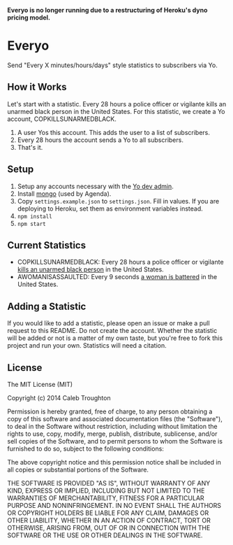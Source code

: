 **Everyo is no longer running due to a restructuring of Heroku's dyno pricing model.**

# Everyo

Send "Every X minutes/hours/days" style statistics to subscribers via Yo.

## How it Works

Let's start with a statistic. Every 28 hours a police officer or vigilante kills an unarmed black person in the United States. For this statistic, we create a Yo account, COPKILLSUNARMEDBLACK.

1. A user Yos this account. This adds the user to a list of subscribers.
2. Every 28 hours the account sends a Yo to all subscribers.
3. That's it.

## Setup

1. Setup any accounts necessary with the [Yo dev admin](http://dev.justyo.co/).
2. Install [mongo](http://www.mongodb.org/) (used by Agenda).
2. Copy `settings.example.json` to `settings.json`. Fill in values. If you are deploying to Heroku, set them as environment variables instead.
3. `npm install`
4. `npm start`

## Current Statistics

- COPKILLSUNARMEDBLACK: Every 28 hours a police officer or vigilante [kills an unarmed black person](http://mxgm.org/operation-ghetto-storm-2012-annual-report-on-the-extrajudicial-killing-of-313-black-people/) in the United States.
- AWOMANISASSAULTED: Every 9 seconds [a woman is battered](http://www.padv.org/documents/Statistics_DV.pdf) in the United States.

## Adding a Statistic

If you would like to add a statistic, please open an issue or make a pull request to this README. Do not create the account. Whether the statistic will be added or not is a matter of my own taste, but you're free to fork this project and run your own. Statistics will need a citation.

## License

The MIT License (MIT)

Copyright (c) 2014 Caleb Troughton

Permission is hereby granted, free of charge, to any person obtaining a copy of this software and associated documentation files (the "Software"), to deal in the Software without restriction, including without limitation the rights to use, copy, modify, merge, publish, distribute, sublicense, and/or sell copies of the Software, and to permit persons to whom the Software is furnished to do so, subject to the following conditions:

The above copyright notice and this permission notice shall be included in all copies or substantial portions of the Software.

THE SOFTWARE IS PROVIDED "AS IS", WITHOUT WARRANTY OF ANY KIND, EXPRESS OR IMPLIED, INCLUDING BUT NOT LIMITED TO THE WARRANTIES OF MERCHANTABILITY, FITNESS FOR A PARTICULAR PURPOSE AND NONINFRINGEMENT. IN NO EVENT SHALL THE AUTHORS OR COPYRIGHT HOLDERS BE LIABLE FOR ANY CLAIM, DAMAGES OR OTHER LIABILITY, WHETHER IN AN ACTION OF CONTRACT, TORT OR OTHERWISE, ARISING FROM, OUT OF OR IN CONNECTION WITH THE SOFTWARE OR THE USE OR OTHER DEALINGS IN THE SOFTWARE.
